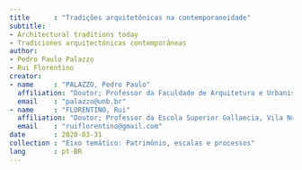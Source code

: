 ```yaml
---
title      : "Tradições arquitetônicas na contemporaneidade"
subtitle:
- Architectural traditions today
- Tradiciones arquitectónicas contemporáneas
author:
- Pedro Paulo Palazzo
- Rui Florentino
creator:
- name     : "PALAZZO, Pedro Paulo"
  affiliation: "Doutor; Professor da Faculdade de Arquitetura e Urbanismo da Universidade de Brasília"
  email    : "palazzo@unb.br"
- name     : "FLORENTINO, Rui"
  affiliation: "Doutor; Professor da Escola Superior Gallaecia, Vila Nova de Cerveira"
  email    : "ruiflorentino@gmail.com"
date       : 2020-03-31
collection : "Eixo temático: Patrimônio, escalas e processos"
lang       : pt-BR
---
```


